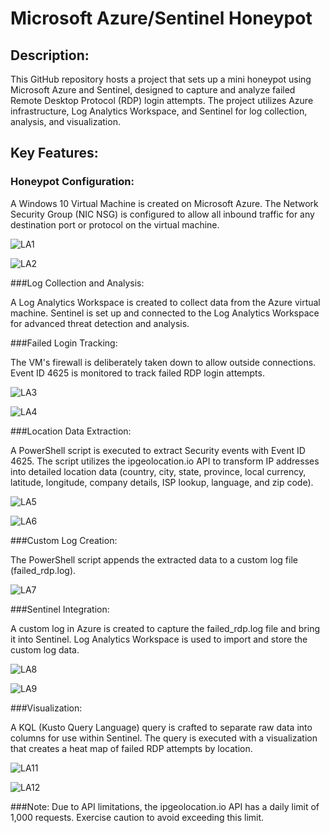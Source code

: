 # Microsoft Azure/Sentinel Honeypot

## Description:
This GitHub repository hosts a project that sets up a mini honeypot using Microsoft Azure and Sentinel, designed to capture and analyze failed Remote Desktop Protocol (RDP) login attempts. The project utilizes Azure infrastructure, Log Analytics Workspace, and Sentinel for log collection, analysis, and visualization.

## Key Features:

### Honeypot Configuration:

A Windows 10 Virtual Machine is created on Microsoft Azure.
The Network Security Group (NIC NSG) is configured to allow all inbound traffic for any destination port or protocol on the virtual machine.

![LA1](https://github.com/DrewCrouch1/Sentinel-Live-Attack-Lab/assets/158229796/051967e2-443a-41dc-9b27-ba4f60c694e3)

![LA2](https://github.com/DrewCrouch1/Sentinel-Live-Attack-Lab/assets/158229796/c0b86fb6-c0b2-49ac-a312-b64622a62795)


###Log Collection and Analysis:

A Log Analytics Workspace is created to collect data from the Azure virtual machine.
Sentinel is set up and connected to the Log Analytics Workspace for advanced threat detection and analysis.

###Failed Login Tracking:

The VM's firewall is deliberately taken down to allow outside connections.
Event ID 4625 is monitored to track failed RDP login attempts.

![LA3](https://github.com/DrewCrouch1/Sentinel-Live-Attack-Lab/assets/158229796/ab9c7eef-a75a-4a8a-b30c-6724221b2334)

![LA4](https://github.com/DrewCrouch1/Sentinel-Live-Attack-Lab/assets/158229796/67a6ec45-c4d9-4b0f-85c6-7b0f3e69f1a7)


###Location Data Extraction:

A PowerShell script is executed to extract Security events with Event ID 4625.
The script utilizes the ipgeolocation.io API to transform IP addresses into detailed location data (country, city, state, province, local currency, latitude, longitude, company details, ISP lookup, language, and zip code).

![LA5](https://github.com/DrewCrouch1/Sentinel-Live-Attack-Lab/assets/158229796/bdd35b85-7019-449d-920f-874b3b9f7689)

![LA6](https://github.com/DrewCrouch1/Sentinel-Live-Attack-Lab/assets/158229796/aa78f294-e7e5-4079-9a90-74962cdcbdbf)


###Custom Log Creation:

The PowerShell script appends the extracted data to a custom log file (failed_rdp.log).

![LA7](https://github.com/DrewCrouch1/Sentinel-Live-Attack-Lab/assets/158229796/26c15881-5008-432e-87e8-7a28d5222bf1)


###Sentinel Integration:

A custom log in Azure is created to capture the failed_rdp.log file and bring it into Sentinel.
Log Analytics Workspace is used to import and store the custom log data.

![LA8](https://github.com/DrewCrouch1/Sentinel-Live-Attack-Lab/assets/158229796/dde69d37-1d33-48ce-8a6d-71035736379f)

![LA9](https://github.com/DrewCrouch1/Sentinel-Live-Attack-Lab/assets/158229796/dc5864a0-d7f4-4894-a725-f54bf91adc1c)

###Visualization:

A KQL (Kusto Query Language) query is crafted to separate raw data into columns for use within Sentinel.
The query is executed with a visualization that creates a heat map of failed RDP attempts by location.

![LA11](https://github.com/DrewCrouch1/Sentinel-Live-Attack-Lab/assets/158229796/e630c8ed-4db6-4e23-b785-8c571f1f1cc6)

![LA12](https://github.com/DrewCrouch1/Sentinel-Live-Attack-Lab/assets/158229796/a7b66804-6e76-4b97-9dfc-f94c324c0a8c)


###Note:
Due to API limitations, the ipgeolocation.io API has a daily limit of 1,000 requests. Exercise caution to avoid exceeding this limit.

